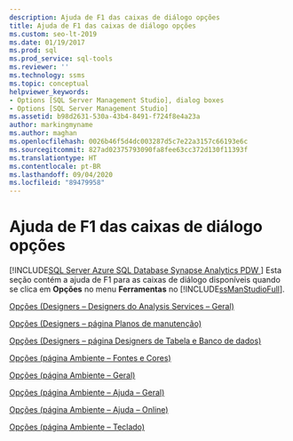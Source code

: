 ```yaml
---
description: Ajuda de F1 das caixas de diálogo opções
title: Ajuda de F1 das caixas de diálogo opções
ms.custom: seo-lt-2019
ms.date: 01/19/2017
ms.prod: sql
ms.prod_service: sql-tools
ms.reviewer: ''
ms.technology: ssms
ms.topic: conceptual
helpviewer_keywords:
- Options [SQL Server Management Studio], dialog boxes
- Options [SQL Server Management Studio]
ms.assetid: b98d2631-530a-43b4-8491-f724f8e4a23a
author: markingmyname
ms.author: maghan
ms.openlocfilehash: 0026b46f5d4dc003287d5c7e22a3157c66193e6c
ms.sourcegitcommit: 827ad02375793090fa8fee63cc372d130f11393f
ms.translationtype: HT
ms.contentlocale: pt-BR
ms.lasthandoff: 09/04/2020
ms.locfileid: "89479958"
---
```

# <a name="options-dialog-boxes-f1-help"></a>Ajuda de F1 das caixas de diálogo opções
[!INCLUDE[SQL Server Azure SQL Database Synapse Analytics PDW ](../../includes/applies-to-version/sql-asdb-asdbmi-asa-pdw.md)]
Esta seção contém a ajuda de F1 para as caixas de diálogo disponíveis quando se clica em **Opções** no menu **Ferramentas** no [!INCLUDE[ssManStudioFull](../../includes/ssmanstudiofull-md.md)].  
  
[Opções &#40;Designers – Designers do Analysis Services – Geral&#41;](../../ssms/menu-help/options-designers-analysis-services-designers-general.md)  
  
[Opções &#40;Designers – página Planos de manutenção&#41;](../../ssms/menu-help/options-designers-maintenance-plans-page.md)  
  
[Opções &#40;Designers – página Designers de Tabela e Banco de dados&#41;](../../ssms/menu-help/options-designers-table-and-database-designers-page.md)  
  
[Opções &#40;página Ambiente – Fontes e Cores&#41;](../../ssms/menu-help/options-environment-fonts-and-colors-page.md)  
  
[Opções &#40;página Ambiente – Geral&#41;](../../ssms/menu-help/options-environment-general-page.md)  
  
[Opções &#40;página Ambiente – Ajuda – Geral&#41;](../../ssms/menu-help/options-environment-help-general-page.md)  
  
[Opções &#40;página Ambiente – Ajuda – Online&#41;](../../ssms/menu-help/options-environment-help-online-page.md)  
  
[Opções &#40;página Ambiente – Teclado&#41;](../../ssms/menu-help/options-environment-keyboard-page.md)  